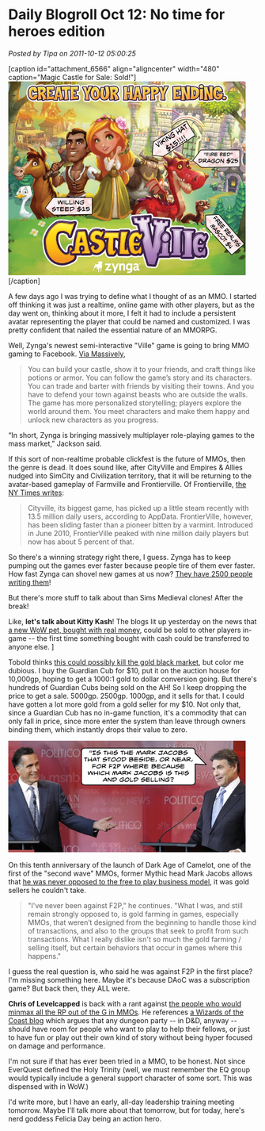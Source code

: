 # Daily Blogroll Oct 12: No time for heroes edition

*Posted by Tipa on 2011-10-12 05:00:25*

[caption id="attachment\_6566" align="aligncenter" width="480" caption="Magic Castle for Sale: Sold!"][![](../uploads/2011/10/castleville.png "Magic Castle for Sale: Sold!")](../uploads/2011/10/castleville.png)[/caption]

A few days ago I was trying to define what I thought of as an MMO. I started off thinking it was just a realtime, online game with other players, but as the day went on, thinking about it more, I felt it had to include a persistent avatar representing the player that could be named and customized. I was pretty confident that nailed the essential nature of an MMORPG.

Well, Zynga's newest semi-interactive "Ville" game is going to bring MMO gaming to Facebook. [Via Massively](http://massively.joystiq.com/2011/10/11/zyngas-castleville-hopes-to-enter-mmo-territory/), 


> You can build your castle, show it to your friends, and craft things like potions or armor. You can follow the game’s story and its characters. You can trade and barter with friends by visiting their towns. And you have to defend your town against beasts who are outside the walls. The game has more personalized storytelling; players explore the world around them. You meet characters and make them happy and unlock new characters as you progress.

“In short, Zynga is bringing massively multiplayer role-playing games to the mass market,” Jackson said.



If this sort of non-realtime probable clickfest is the future of MMOs, then the genre is dead. It does sound like, after CityVille and Empires & Allies nudged into SimCity and Civilization territory, that it will be returning to the avatar-based gameplay of Farmville and Frontierville. Of Frontierville, [the NY Times writes](http://bits.blogs.nytimes.com/2011/10/11/zynga-releases-new-games-and-a-new-platform/):


> Cityville, its biggest game, has picked up a little steam recently with 13.5 million daily users, according to AppData. FrontierVille, however, has been sliding faster than a pioneer bitten by a varmint. Introduced in June 2010, FrontierVille peaked with nine million daily players but now has about 5 percent of that.



So there's a winning strategy right there, I guess. Zynga has to keep pumping out the games ever faster because people tire of them ever faster. How fast Zynga can shovel new games at us now? [They have 2500 people writing them](http://venturebeat.com/2011/10/11/zynga-launches-a-broadside-of-10-new-social-and-mobile-games/)!

But there's more stuff to talk about than Sims Medieval clones! After the break!


Like, **let's talk about Kitty Kash**! The blogs lit up yesterday on the news that [a new WoW pet, bought with real money](http://us.battle.net/wow/en/blog/3665632/Sneak_Peek_Guardian_Cub_Tradable_Pet-10_10_2011#blog), could be sold to other players in-game -- the first time something bought with cash could be transferred to anyone else. ]

Tobold thinks [this could possibly kill the gold black market](http://tobolds.blogspot.com/2011/10/world-of-warcraft-introduces-real-money.html), but color me dubious. I buy the Guardian Cub for $10, put it on the auction house for 10,000gp, hoping to get a 1000:1 gold to dollar conversion going. But there's hundreds of Guardian Cubs being sold on the AH! So I keep dropping the price to get a sale. 5000gp. 2500gp. 1000gp, and it sells for that. I could have gotten a lot more gold from a gold seller for my $10. Not only that, since a Guardian Cub has no in-game function, it's a commodity that can only fall in price, since more enter the system than leave through owners binding them, which instantly drops their value to zero.

[![](../uploads/2011/10/perry.png "Perry traps Jacobs")](../uploads/2011/10/perry.png)

On this tenth anniversary of the launch of Dark Age of Camelot, one of the first of the "second wave" MMOs, former Mythic head Mark Jacobs allows that [he was never opposed to the free to play business model](http://www.mmorpg.com/showFeature.cfm/loadFeature/5684/page/1), it was gold sellers he couldn't take.


> "I've never been against F2P," he continues. "What I was, and still remain strongly opposed to, is gold farming in games, especially MMOs, that weren’t designed from the beginning to handle those kind of transactions, and also to the groups that seek to profit from such transactions. What I really dislike isn't so much the gold farming / selling itself, but certain behaviors that occur in games where this happens."



I guess the real question is, who said he was against F2P in the first place? I'm missing something here. Maybe it's because DAoC was a subscription game? But back then, they ALL were.

**Chris of Levelcapped** is back with a rant against [the people who would minmax all the RP out of the G in MMOs](http://www.levelcapped.com/2011/10/11/think-about-it-putting-the-rpg-back-in-mmos/). He references [a Wizards of the Coast blog](http://www.wizards.com/DnD/Article.aspx?x=dnd/4ll/20111011) which argues that any dungeon party -- in D&D, anyway -- should have room for people who want to play to help their fellows, or just to have fun or play out their own kind of story without being hyper focused on damage and performance. 

I'm not sure if that has ever been tried in a MMO, to be honest. Not since EverQuest defined the Holy Trinity (well, we must remember the EQ group would typically include a general support character of some sort. This was dispensed with in WoW.)

I'd write more, but I have an early, all-day leadership training meeting tomorrow. Maybe I'll talk more about that tomorrow, but for today, here's nerd goddess Felicia Day being an action hero.


